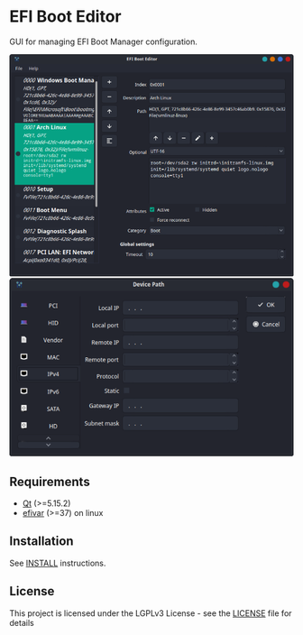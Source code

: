 # EFI Boot Editor

GUI for managing EFI Boot Manager configuration.

![EFIBootEditor](doc/efibooteditor.png)
![Device path dialog](doc/devicepathdialog.png)

## Requirements

* [Qt](//www.qt.io/) (>=5.15.2)
* [efivar](//github.com/rhboot/efivar) (>=37) on linux

## Installation

See [INSTALL](INSTALL.md) instructions.

## License

This project is licensed under the LGPLv3 License -
see the [LICENSE](LICENSE.txt) file for details
